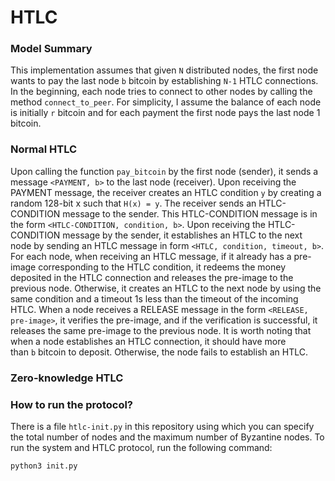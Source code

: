# HTLC
### Model Summary
This implementation assumes that given `N` distributed nodes, the first node wants to pay the last node `b` bitcoin by establishing `N-1` HTLC connections. In the beginning, each node tries to connect to other nodes by calling the method `connect_to_peer`. For simplicity, I assume the balance of each node is initially `r` bitcoin and for each payment the first node pays the last node 1 bitcoin.

### Normal HTLC
Upon calling the function `pay_bitcoin` by the first node (sender), it sends a message `<PAYMENT, b>` to the last node (receiver). Upon receiving the PAYMENT message, the receiver creates an HTLC condition `y` by creating a random 128-bit x such that `H(x) = y`. The receiver sends an HTLC-CONDITION message to the sender. This HTLC-CONDITION message is in the form `<HTLC-CONDITION, condition, b>`. Upon receiving the HTLC-CONDITION message by the sender, it establishes an HTLC to the next node by sending an HTLC message in form `<HTLC, condition, timeout, b>`. For each node, when receiving an HTLC message, if it already has a pre-image corresponding to the HTLC condition, it redeems the money deposited in the HTLC connection and releases the pre-image to the previous node. Otherwise, it creates an HTLC to the next node by using the same condition and a timeout 1s less than the timeout of the incoming HTLC. When a node receives a RELEASE message in the form `<RELEASE, pre-image>`, it verifies the pre-image, and if the verification is successful, it releases the same pre-image to the previous node. It is worth noting that when a node establishes an HTLC connection, it should have more than `b` bitcoin to deposit. Otherwise, the node fails to establish an HTLC.

### Zero-knowledge HTLC

### How to run the protocol?
There is a file `htlc-init.py` in this repository using which you can specify the total number of nodes and the maximum number of Byzantine nodes. To run the system and HTLC protocol, run the following command:
```
python3 init.py
```


